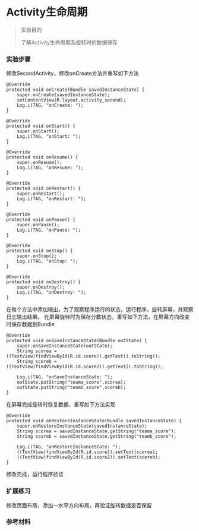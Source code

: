 # Activity生命周期

> 实验目的
>
> 了解Activity生命周期及旋转时的数据保存

### 实验步骤

修改SecondActivity，修改onCreate方法并重写如下方法
```
@Override
protected void onCreate(Bundle savedInstanceState) {
    super.onCreate(savedInstanceState);
    setContentView(R.layout.activity_second);
    Log.i(TAG, "onCreate: ");
}

@Override
protected void onStart() {
    super.onStart();
    Log.i(TAG, "onStart: ");
}

@Override
protected void onResume() {
    super.onResume();
    Log.i(TAG, "onResume: ");
}

@Override
protected void onRestart() {
    super.onRestart();
    Log.i(TAG, "onRestart: ");
}

@Override
protected void onPause() {
    super.onPause();
    Log.i(TAG, "onPause: ");
}

@Override
protected void onStop() {
    super.onStop();
    Log.i(TAG, "onStop: ");
}

@Override
protected void onDestroy() {
    super.onDestroy();
    Log.i(TAG, "onDestroy: ");
}
```
在每个方法中添加输出，为了观察程序运行的状态，运行程序，旋转屏幕，并观察日志输出结果。
在屏幕旋转时为保存分数状态，重写如下方法，在屏幕方向改变时保存数据到Bundle
```
@Override
protected void onSaveInstanceState(Bundle outState) {
    super.onSaveInstanceState(outState);
    String scorea = ((TextView)findViewById(R.id.score)).getText().toString();
    String scoreb = ((TextView)findViewById(R.id.score2)).getText().toString();

    Log.i(TAG, "onSaveInstanceState: ");
    outState.putString("teama_score",scorea);
    outState.putString("teamb_score",scoreb);
}
```
在屏幕完成旋转时恢复数据，重写如下方法实现
```
@Override
protected void onRestoreInstanceState(Bundle savedInstanceState) {
    super.onRestoreInstanceState(savedInstanceState);
    String scorea = savedInstanceState.getString("teama_score");
    String scoreb = savedInstanceState.getString("teamb_score");

    Log.i(TAG, "onRestoreInstanceState: ");
    ((TextView)findViewById(R.id.score)).setText(scorea);
    ((TextView)findViewById(R.id.score2)).setText(scoreb);
}
```
修改完成，运行程序验证


### 扩展练习

修改页面布局，添加一水平方向布局，再验证旋转数据是否保留

### 参考材料